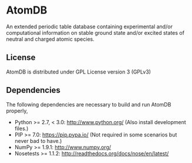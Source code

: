AtomDB
======

An extended periodic table database containing experimental
and/or computational information on stable ground state
and/or excited states of neutral and charged atomic species.


License
-------

AtomDB is distributed under GPL License version 3 (GPLv3)


Dependencies
------------

The following dependencies are necessary to build and run AtomDB properly,

* Python >= 2.7, < 3.0: http://www.python.org/ (Also install development files.)
* PIP >= 7.0: https://pip.pypa.io/ (Not required in some scenarios but never bad to have.)
* NumPy >= 1.9.1: http://www.numpy.org/
* Nosetests >= 1.1.2: http://readthedocs.org/docs/nose/en/latest/
